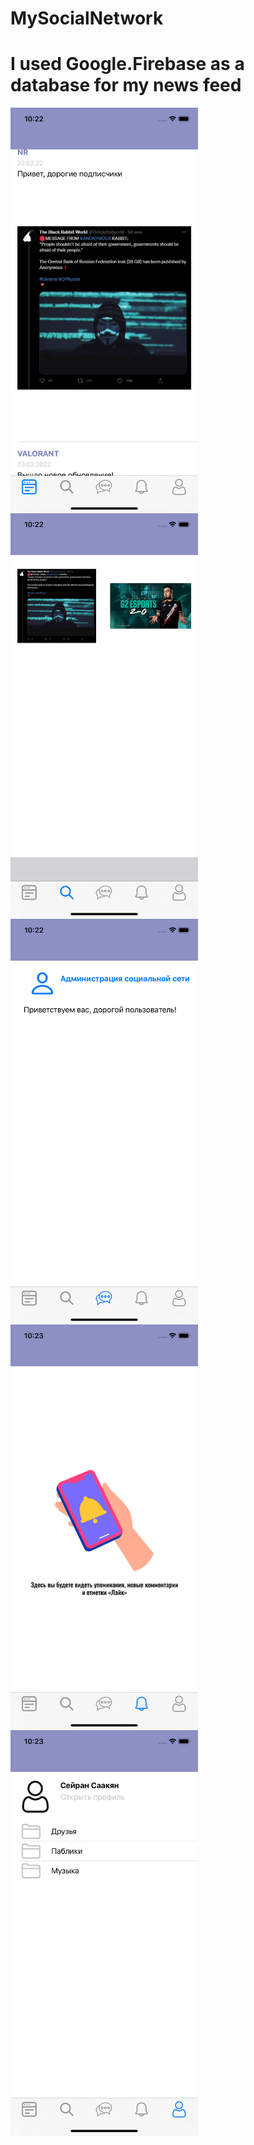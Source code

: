 # MySocialNetwork
# I used Google.Firebase as a database for my news feed
<a href="url"><img src="https://github.com/seyransaakyan/MySocialNetwork/blob/main/SocialNetwork/1.png" align="left" height="649" width="300" ></a>
<a href="url"><img src="https://github.com/seyransaakyan/MySocialNetwork/blob/main/SocialNetwork/2.png" align="left" height="649" width="300" ></a>
<a href="url"><img src="https://github.com/seyransaakyan/MySocialNetwork/blob/main/SocialNetwork/3.png" align="left" height="649" width="300" ></a>
<a href="url"><img src="https://github.com/seyransaakyan/MySocialNetwork/blob/main/SocialNetwork/4.png" align="left" height="649" width="300" ></a>
<a href="url"><img src="https://github.com/seyransaakyan/MySocialNetwork/blob/main/SocialNetwork/5.png" align="left" height="649" width="300" ></a>
